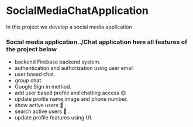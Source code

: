 # SocialMediaChatApplication
In this project we develop a social media application
### Social media application../Chat application here all features of the project below
- backend Firebase backend system.
- authentication and authorization using user email
- user based chat.
- group chat.
- Google Sign in method.
- add user based profile and chatting access 😊
- update profile name,image and phone number.
- show active users 👤 .
- search active users 👥 .
- update profile  features using UI.<br/>
